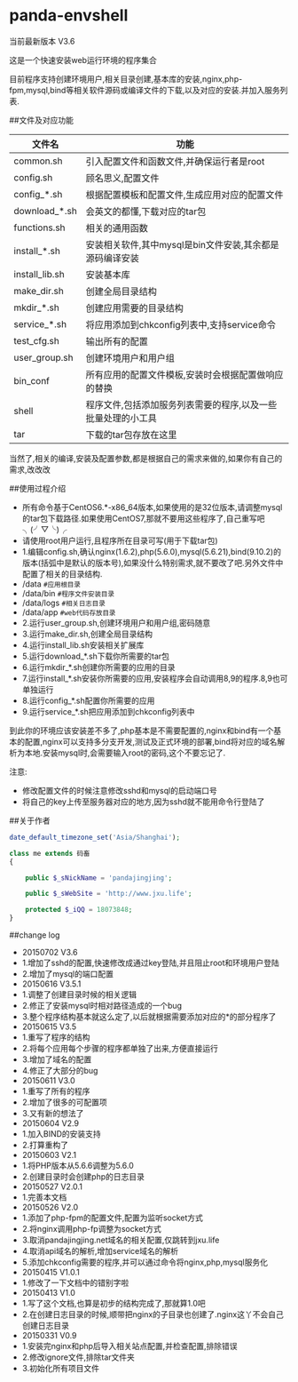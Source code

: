 # panda-envshell

当前最新版本 V3.6

这是一个快速安装web运行环境的程序集合

目前程序支持创建环境用户,相关目录创建,基本库的安装,nginx,php-fpm,mysql,bind等相关软件源码或编译文件的下载,以及对应的安装.并加入服务列表.

##文件及对应功能

文件名|功能
----|----
common.sh|引入配置文件和函数文件,并确保运行者是root
config.sh|顾名思义,配置文件
config_*.sh|根据配置模板和配置文件,生成应用对应的配置文件
download_*.sh|会英文的都懂,下载对应的tar包
functions.sh|相关的通用函数
install_*.sh|安装相关软件,其中mysql是bin文件安装,其余都是源码编译安装
install_lib.sh|安装基本库
make_dir.sh|创建全局目录结构
mkdir_*.sh|创建应用需要的目录结构
service_*.sh|将应用添加到chkconfig列表中,支持service命令
test_cfg.sh|输出所有的配置
user_group.sh|创建环境用户和用户组
bin_conf|所有应用的配置文件模板,安装时会根据配置做响应的替换
shell|程序文件,包括添加服务列表需要的程序,以及一些批量处理的小工具
tar|下载的tar包存放在这里

当然了,相关的编译,安装及配置参数,都是根据自己的需求来做的,如果你有自己的需求,改改改

##使用过程介绍
- 所有命令基于CentOS6.*-x86_64版本,如果使用的是32位版本,请调整mysql的tar包下载路径.如果使用CentOS7,那就不要用这些程序了,自己重写吧╮(╯▽╰)╭
- 请使用root用户运行,且程序所在目录可写(用于下载tar包)
- 1.编辑config.sh,确认nginx(1.6.2),php(5.6.0),mysql(5.6.21),bind(9.10.2)的版本(括弧中是默认的版本号),如果没什么特别需求,就不要改了吧.另外文件中配置了相关的目录结构.
 - /data ``#应用根目录``
 - /data/bin ``#程序文件安装目录``
 - /data/logs ``#相关日志目录``
 - /data/app ``#web代码存放目录``
- 2.运行user_group.sh,创建环境用户和用户组,密码随意
- 3.运行make_dir.sh,创建全局目录结构
- 4.运行install_lib.sh安装相关扩展库
- 5.运行download_*.sh下载你所需要的tar包
- 6.运行mkdir_*.sh创建你所需要的应用的目录
- 7.运行install_*.sh安装你所需要的应用,安装程序会自动调用8,9的程序.8,9也可单独运行
- 8.运行config_*.sh配置你所需要的应用
- 9.运行service_*.sh把应用添加到chkconfig列表中

到此你的环境应该安装差不多了,php基本是不需要配置的,nginx和bind有一个基本的配置,nginx可以支持多分支开发,测试及正式环境的部署,bind将对应的域名解析为本地.安装mysql时,会需要输入root的密码,这个不要忘记了.

注意:
- 修改配置文件的时候注意修改sshd和mysql的启动端口号
- 将自己的key上传至服务器对应的地方,因为sshd就不能用命令行登陆了

##关于作者

```php
date_default_timezone_set('Asia/Shanghai');

class me extends 码畜
{

    public $_sNickName = 'pandajingjing';

    public $_sWebSite = 'http://www.jxu.life';

    protected $_iQQ = 18073848;
}
```

##change log
- 20150702 V3.6
 - 1.增加了sshd的配置,快速修改成通过key登陆,并且阻止root和环境用户登陆
 - 2.增加了mysql的端口配置
- 20150616 V3.5.1
 - 1.调整了创建目录时候的相关逻辑
 - 2.修正了安装mysql时相对路径造成的一个bug
 - 3.整个程序结构基本就这么定了,以后就根据需要添加对应的*的部分程序了
- 20150615 V3.5
 - 1.重写了程序的结构
 - 2.将每个应用每个步骤的程序都单独了出来,方便直接运行
 - 3.增加了域名的配置
 - 4.修正了大部分的bug
- 20150611 V3.0
 - 1.重写了所有的程序
 - 2.增加了很多的可配置项
 - 3.又有新的想法了
- 20150604 V2.9
 - 1.加入BIND的安装支持
 - 2.打算重构了
- 20150603 V2.1
 - 1.将PHP版本从5.6.6调整为5.6.0
 - 2.创建目录时会创建php的日志目录
- 20150527 V2.0.1
 - 1.完善本文档 
- 20150526 V2.0
 - 1.添加了php-fpm的配置文件,配置为监听socket方式
 - 2.将nginx调用php-fp调整为socket方式
 - 3.取消pandajingjing.net域名的相关配置,仅跳转到jxu.life
 - 4.取消api域名的解析,增加service域名的解析
 - 5.添加chkconfig需要的程序,并可以通过命令将nginx,php,mysql服务化
- 20150415 V1.0.1
 - 1.修改了一下文档中的错别字啦
- 20150413 V1.0 
 - 1.写了这个文档,也算是初步的结构完成了,那就算1.0吧
 - 2.在创建日志目录的时候,顺带把nginx的子目录也创建了.nginx这丫不会自己创建日志目录
- 20150331 V0.9
 - 1.安装完nginx和php后导入相关站点配置,并检查配置,排除错误
 - 2.修改ignore文件,排除tar文件夹
 - 3.初始化所有项目文件
